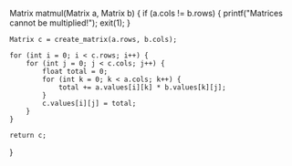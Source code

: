 Matrix matmul(Matrix a, Matrix b) {
    if (a.cols != b.rows) {
        printf("Matrices cannot be multiplied!");
        exit(1); 
    }
    
    Matrix c = create_matrix(a.rows, b.cols);
    
    for (int i = 0; i < c.rows; i++) {
        for (int j = 0; j < c.cols; j++) {
            float total = 0;
            for (int k = 0; k < a.cols; k++) {
                total += a.values[i][k] * b.values[k][j];
            }
            c.values[i][j] = total;
        }
    }
    
    return c;
}